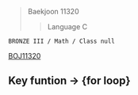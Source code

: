 >Baekjoon 11320
>>Language C

```BRONZE III / Math / Class null```

[BOJ11320](https://www.acmicpc.net/problem/11320)<br>
<h2> Key funtion -> {for loop}<br>

